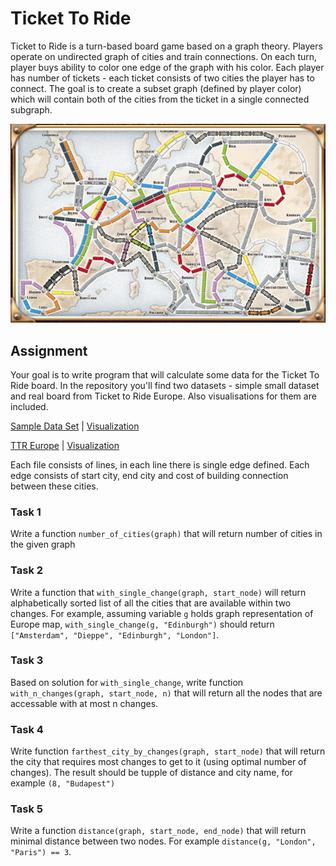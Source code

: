 # Ticket To Ride

Ticket to Ride is a turn-based board game based on a graph theory. Players operate on undirected
graph of cities and train connections. On each turn, player buys ability
to color one edge of the graph with his color. Each player has number of tickets - each ticket
consists of two cities the player has to connect. The goal is to create a subset graph (defined by
player color) which will contain both of the cities from the ticket in a single connected subgraph.

![Ticket to ride board](ticket_to_ride_board.jpg "Ticket to ride board")

## Assignment 
Your goal is to write program that will calculate some data for the Ticket To Ride board. In the
repository you'll find two datasets - simple small dataset and real board from Ticket to Ride
Europe. Also visualisations for them are included.

[Sample Data Set](data_sample.txt) | [Visualization](data_sample.png)

[TTR Europe](data_ttr_europe.txt) | [Visualization](data_ttr_europe.png)

Each file consists of lines, in each line there is single edge defined. Each edge consists of start
city, end city and cost of building connection between these cities.

### Task 1
Write a function `number_of_cities(graph)` that will return number of cities in the given graph

### Task 2
Write a function that `with_single_change(graph, start_node)` will return alphabetically sorted list
of all the cities that are available within two changes. For example, assuming variable `g` holds
graph representation of Europe map, `with_single_change(g, "Edinburgh")` should return `["Amsterdam",
"Dieppe", "Edinburgh", "London"]`.

### Task 3
Based on solution for `with_single_change`, write function `with_n_changes(graph, start_node, n)`
that will return all the nodes that are accessable with at most n changes.

### Task 4
Write function `farthest_city_by_changes(graph, start_node)` that will return the city that requires
most changes to get to it (using optimal number of changes). The result should be tupple of distance
and city name, for example `(8, "Budapest")`

### Task 5
Write a function `distance(graph, start_node, end_node)` that will return minimal distance between
two nodes. For example `distance(g, "London", "Paris") == 3`.

